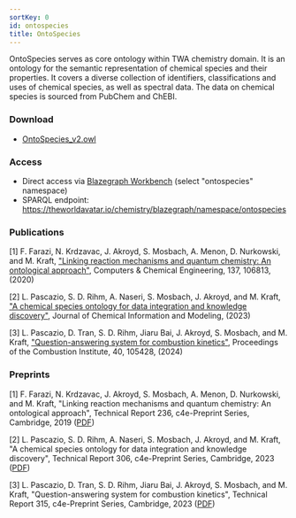 ```yaml
---
sortKey: 0
id: ontospecies
title: OntoSpecies
---
```


OntoSpecies serves as core ontology within TWA chemistry domain. It is an ontology for the semantic representation of chemical species and their properties. It covers a diverse collection of identifiers, classifications and uses of chemical species, as well as spectral data. The data on chemical species is sourced from PubChem and ChEBI.

### Download

- [OntoSpecies_v2.owl](https://github.com/TheWorldAvatar/ontology/blob/main/ontology/ontospecies/OntoSpecies_v2.owl)

### Access

- Direct access via [Blazegraph Workbench](https://theworldavatar.io/chemistry/blazegraph/ui/#query) (select "ontospecies" namespace)
- SPARQL endpoint: https://theworldavatar.io/chemistry/blazegraph/namespace/ontospecies

### Publications

[1] F. Farazi, N. Krdzavac, J. Akroyd, S. Mosbach, A. Menon, D. Nurkowski, and M. Kraft, ["Linking reaction mechanisms and quantum chemistry: An ontological approach"](https://doi.org/10.1016/j.compchemeng.2020.106813), Computers & Chemical Engineering, 137, 106813, (2020)

[2] L. Pascazio, S. D. Rihm, A. Naseri, S. Mosbach, J. Akroyd, and M. Kraft, ["A chemical species ontology for data integration and knowledge discovery"](https://doi.org/10.1021/acs.jcim.3c00820), Journal of Chemical Information and Modeling, (2023)

[3] L. Pascazio, D. Tran, S. D. Rihm, Jiaru Bai, J. Akroyd, S. Mosbach, and M. Kraft, ["Question-answering system for combustion kinetics"](https://doi.org/10.1016/j.proci.2024.105428), Proceedings of the Combustion Institute, 40, 105428, (2024)

### Preprints

[1] F. Farazi, N. Krdzavac, J. Akroyd, S. Mosbach, A. Menon, D. Nurkowski, and M. Kraft, "Linking reaction mechanisms and quantum chemistry: An ontological approach", Technical Report 236, c4e-Preprint Series, Cambridge, 2019 ([PDF](https://como.ceb.cam.ac.uk/media/preprints/c4e-preprint-236.pdf))

[2] L. Pascazio, S. D. Rihm, A. Naseri, S. Mosbach, J. Akroyd, and M. Kraft, "A chemical species ontology for data integration and knowledge discovery", Technical Report 306, c4e-Preprint Series, Cambridge, 2023 ([PDF](https://como.ceb.cam.ac.uk/media/preprints/c4e-preprint-306.pdf))

[3] L. Pascazio, D. Tran, S. D. Rihm, Jiaru Bai, J. Akroyd, S. Mosbach, and M. Kraft, "Question-answering system for combustion kinetics", Technical Report 315, c4e-Preprint Series, Cambridge, 2023 ([PDF](https://como.ceb.cam.ac.uk/media/preprints/c4e-preprint-315.pdf))